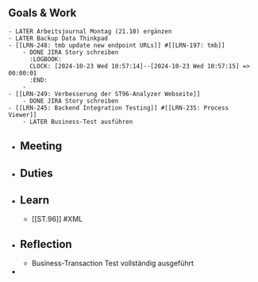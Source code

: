 ## Goals & Work
	- LATER Arbeitsjournal Montag (21.10) ergänzen
	- LATER Backup Data Thinkpad
	- [[LRN-248: tmb update new endpoint URLs]] #[[LRN-197: tmb]]
		- DONE JIRA Story schreiben
		  :LOGBOOK:
		  CLOCK: [2024-10-23 Wed 10:57:14]--[2024-10-23 Wed 10:57:15] =>  00:00:01
		  :END:
		-
	- [[LRN-249: Verbesserung der ST96-Analyzer Webseite]]
		- DONE JIRA Story schreiben
	- [[LRN-245: Backend Integration Testing]] #[[LRN-235: Process Viewer]]
		- LATER Business-Test ausführen
- ## Meeting
- ## Duties
- ## Learn
	- [[ST.96]] #XML
- ## Reflection
	- Business-Transaction Test vollständig ausgeführt
-
